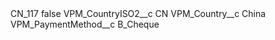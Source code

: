 <?xml version="1.0" encoding="UTF-8"?>
<CustomMetadata xmlns="http://soap.sforce.com/2006/04/metadata" xmlns:xsi="http://www.w3.org/2001/XMLSchema-instance" xmlns:xsd="http://www.w3.org/2001/XMLSchema">
    <label>CN_117</label>
    <protected>false</protected>
    <values>
        <field>VPM_CountryISO2__c</field>
        <value xsi:type="xsd:string">CN</value>
    </values>
    <values>
        <field>VPM_Country__c</field>
        <value xsi:type="xsd:string">China</value>
    </values>
    <values>
        <field>VPM_PaymentMethod__c</field>
        <value xsi:type="xsd:string">B_Cheque</value>
    </values>
</CustomMetadata>
